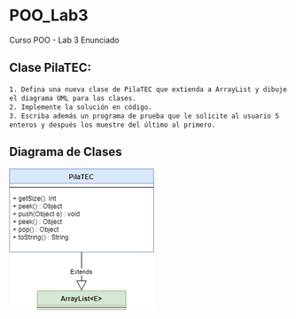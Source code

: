 # POO_Lab3
Curso POO  - Lab 3 
Enunciado

## Clase PilaTEC:
```
1. Defina una nueva clase de PilaTEC que extienda a ArrayList y dibuje el diagrama UML para las clases.  
2. Implemente la solución en código.   
3. Escriba además un programa de prueba que le solicite al usuario 5 enteros y después los muestre del último al primero. 
```

## Diagrama de Clases
![ClassDiagram](ClassDiagram.png)
